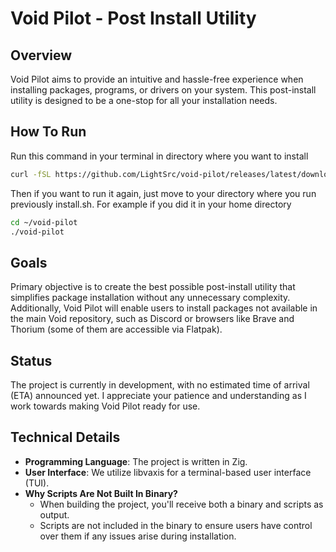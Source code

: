 # Void Pilot - Post Install Utility

## Overview
Void Pilot aims to provide an intuitive and hassle-free experience when installing packages, programs, or drivers on your system. This post-install utility is designed to be a one-stop for all your installation needs.

## How To Run
Run this command in your terminal in directory where you want to install
```bash
curl -fSL https://github.com/LightSrc/void-pilot/releases/latest/download/install.sh | sh
```
Then if you want to run it again, just move to your directory where you run previously install.sh. For example if you did it in your home directory
```bash
cd ~/void-pilot
./void-pilot
```

## Goals
Primary objective is to create the best possible post-install utility that simplifies package installation without any unnecessary complexity. Additionally, Void Pilot will enable users to install packages not available in the main Void repository, such as Discord or browsers like Brave and Thorium (some of them are accessible via Flatpak).

## Status
The project is currently in development, with no estimated time of arrival (ETA) announced yet. I appreciate your patience and understanding as I work towards making Void Pilot ready for use.

## Technical Details

* **Programming Language**: The project is written in Zig.
* **User Interface**: We utilize libvaxis for a terminal-based user interface (TUI).
* **Why Scripts Are Not Built In Binary?**
    + When building the project, you'll receive both a binary and scripts as output.
    + Scripts are not included in the binary to ensure users have control over them if any issues arise during installation.
